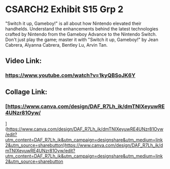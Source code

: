 # CSARCH2 Exhibit S15 Grp 2
"Switch it up, Gameboy!" is all about how Nintendo elevated their handhelds. Understand the enhancements behind the latest technologies crafted by Nintendo from the Gameboy Advance to the Nintendo Switch. Don't just play the game; master it with "Switch it up, Gameboy!"
by Jean Cabrera, Alyanna Cabrera, Bentley Lu, Arvin Tan.
## Video Link:
### https://www.youtube.com/watch?v=1kyQBSoJK6Y
## Collage Link:
### [https://www.canva.com/design/DAF_R7Lh_ik/dmTNIXeyuwRE4UNzr81Oyw/
](https://www.canva.com/design/DAF_R7Lh_ik/dmTNIXeyuwRE4UNzr81Oyw/edit?utm_content=DAF_R7Lh_ik&utm_campaign=designshare&utm_medium=link2&utm_source=sharebutton)https://www.canva.com/design/DAF_R7Lh_ik/dmTNIXeyuwRE4UNzr81Oyw/edit?utm_content=DAF_R7Lh_ik&utm_campaign=designshare&utm_medium=link2&utm_source=sharebutton
